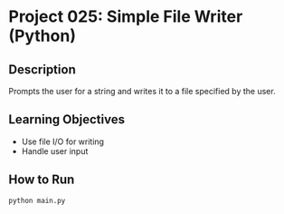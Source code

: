 # Project 025: Simple File Writer (Python)

## Description
Prompts the user for a string and writes it to a file specified by the user.

## Learning Objectives
- Use file I/O for writing
- Handle user input

## How to Run
```
python main.py
```
